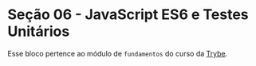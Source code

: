 # Seção 06 - JavaScript ES6 e Testes Unitários

Esse bloco pertence ao módulo de `fundamentos` do curso da [Trybe](https://www.betrybe.com/).
